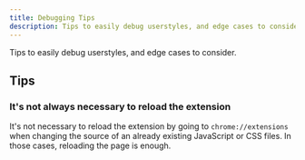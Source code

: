 ```yaml
---
title: Debugging Tips
description: Tips to easily debug userstyles, and edge cases to consider.
---
```


Tips to easily debug userstyles, and edge cases to consider.

## Tips

### It's not always necessary to reload the extension

It's not necessary to reload the extension by going to `chrome://extensions` when changing the source of an already existing JavaScript or CSS files. In those cases, reloading the page is enough.

<!-- TODO: use injectAsStyleElt for addons that need to be injected quickly to avoid flashes (such as dark modes) -->


<!-- ## Edge cases -->

<!-- None yet -->
